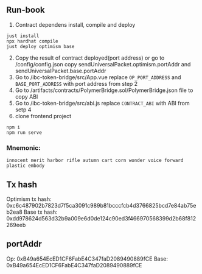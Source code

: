 
## Run-book
1. Contract dependens install, compile and deploy
```
just install
npx hardhat compile
just deploy optimism base
```
2. Copy the result of contract deployed(port address) or go to /config/config.json copy sendUniversalPacket.optimism.portAddr and sendUniversalPacket.base.portAddr
3. Go to /ibc-token-bridge/src/App.vue replace `OP_PORT_ADDRESS` and `BASE_PORT_ADDRESS` with port address from step 2
4. Go to /artifacts/contracts/PolymerBridge.sol/PolymerBridge.json file to copy ABI
5. Go to /ibc-token-bridge/src/abi.js replace `CONTRACT_ABI` with ABI from setp 4
6. clone frontend project
```
npm i
npm run serve
```

### Mnemonic: 
    innocent merit harbor rifle autumn cart corn wonder voice forward plastic embody

## Tx hash
Optimism tx hash:             0xc6c487902b7823d7f5ca3091c989b81bcccfcb4d3766825bcd7e84ab75eb2ea8
Base tx hash: 0xdd978624d563d32b9a009e6d0de124c90ed3f466970568399d2b68f812269eeb


## portAddr
Op: 0xB49a654EcED1CF6FabE4C347faD2089490889fCE
Base: 0xB49a654EcED1CF6FabE4C347faD2089490889fCE




